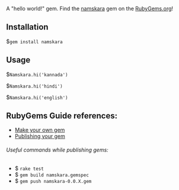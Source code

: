 A "hello world!" gem. Find the [namskara](https://rubygems.org/gems/namskara) gem on the [RubyGems.org](https://rubygems.org)!

Installation
------------
 $`gem install namskara`


Usage
------------
$`Namskara.hi('kannada')`

$`Namskara.hi('hindi')`

$`Namskara.hi('english')`


RubyGems Guide references:
------------

- [Make your own gem](https://guides.rubygems.org/make-your-own-gem)
- [Publishing your gem](https://guides.rubygems.org/publishing)

###### Useful commands while publishing gems:

- $ `rake test`
- $ `gem build namskara.gemspec`
- $ `gem push namskara-0.0.X.gem`
